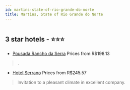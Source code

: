 ```yaml
---
id: martins-state-of-rio-grande-do-norte
title: Martins, State of Rio Grande do Norte
---
```


<center><img src="https://static.hotelurbano.com/reservas/prod0/8/8981/5daa192645c16_pousada-rancho-da-serra.jpg" alt="" /></center>


##  3 star hotels - ⭐️⭐️⭐️

-    [Pousada Rancho da Serra](https://us.hurb.com/hotels/martins/pousada-rancho-da-serra-8981?cmp=18055) Prices from R$198.13
   > .
-    [Hotel Serrano](https://us.hurb.com/hotels/martins/hotel-serrano-6068?cmp=18055) Prices from R$245.57
   > Invitation to a pleasant climate in excellent company.
